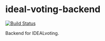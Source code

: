 # ideal-voting-backend

[![Build Status][Badge-GitHubActions]][Link-GitHubActions]

Backend for IDEALvoting.

[Link-GitHubActions]: https://github.com/Idealiste-cz/ideal-voting-backend/actions/workflows/release.yml?query=branch%3Amaster "GitHub Actions link"
[Badge-GitHubActions]: https://github.com/Idealiste-cz/ideal-voting-backend/actions/workflows/release.yml/badge.svg "GitHub Actions badge"

